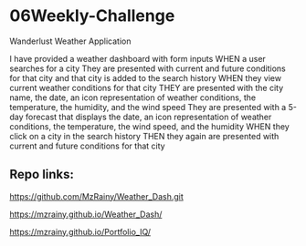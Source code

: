 # 06Weekly-Challenge
Wanderlust Weather Application

I have provided a weather dashboard with form inputs
WHEN a user searches for a city
They are presented with current and future conditions for that city and that city is added to the search history
WHEN they view current weather conditions for that city
THEY are presented with the city name, the date, an icon representation of weather conditions, the temperature, the humidity, and the wind speed
They are presented with a 5-day forecast that displays the date, an icon representation of weather conditions, the temperature, the wind speed, and the humidity
WHEN they click on a city in the search history
THEN they again are presented with current and future conditions for that city




## Repo links:
https://github.com/MzRainy/Weather_Dash.git

https://mzrainy.github.io/Weather_Dash/

https://mzrainy.github.io/Portfolio_IQ/